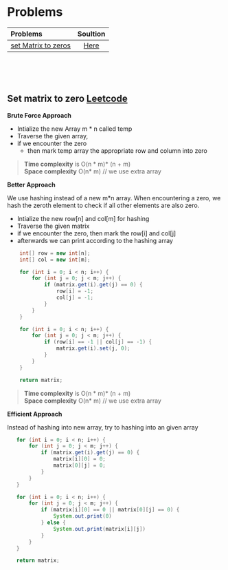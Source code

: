 # Problems

| Problems    | Soultion  |      
| :------------- |:-------------:| 
| [set Matrix to zeros](https://leetcode.com/problems/set-matrix-zeroes)  | [Here](#1) | 

<br>
<br>
<br>


## <span id="1">Set matrix to zero</span> [Leetcode](https://leetcode.com/problems/set-matrix-zeroes/description/)

**Brute Force Approach** 

- Intialize the new Array m * n called temp
- Traverse the given array, 
- if we encounter the zero
   - then mark temp array the appropriate row and column into zero

> **Time complexity** is O(n * m)* (n + m) <br>
 **Space complexity**  O(n* m)  // we use extra array


**Better Approach** 

We use hashing instead of a new m*n array. When encountering a zero, we hash the zeroth element to check if all other elements are also zero.


- Intialize the new row[n] and col[m] for hashing
- Traverse the given matrix 
- if we encounter the zero, then mark the row[i] and col[j]
- afterwards we can print according to the hashing array

```java
    int[] row = new int[n]; 
    int[] col = new int[m]; 

    for (int i = 0; i < n; i++) {
        for (int j = 0; j < m; j++) {
            if (matrix.get(i).get(j) == 0) {
                row[i] = -1;
                col[j] = -1;
            }
        }
    }

    for (int i = 0; i < n; i++) {
        for (int j = 0; j < m; j++) {
            if (row[i] == -1 || col[j] == -1) {
                matrix.get(i).set(j, 0);
            }
        }
    }

    return matrix;
```
> **Time complexity** is O(n * m)* (n + m) <br>
 **Space complexity**  O(n* m)  // we use extra array
 

 **Efficient Approach** 

 Instead of hashing into new array, try to hashing into an given array

 ```java
    for (int i = 0; i < n; i++) {
        for (int j = 0; j < m; j++) {
            if (matrix.get(i).get(j) == 0) {
                matrix[i][0] = 0;
                matrix[0][j] = 0;
            }
        }
    }

    for (int i = 0; i < n; i++) {
        for (int j = 0; j < m; j++) {
            if (matrix[i][0] == 0 || matrix[0][j] == 0) {
                System.out.print(0)
            } else {
                System.out.print(matrix[i][j])
            }
        }
    }

    return matrix;
```